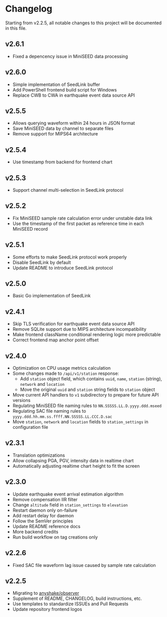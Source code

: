# Changelog

Starting from v2.2.5, all notable changes to this project will be documented in this file.

## v2.6.1

 - Fixed a depencency issue in MiniSEED data processing

## v2.6.0

 - Simple implementation of SeedLink buffer
 - Add PowerShell frontend build script for Windows
 - Replace CWB to CWA in earthquake event data source API

## v2.5.5

 - Allows querying waveform within 24 hours in JSON format
 - Save MiniSEED data by channel to separate files
 - Remove support for MIPS64 architecture

## v2.5.4

 - Use timestamp from backend for frontend chart

## v2.5.3

 - Support channel multi-selection in SeedLink protocol

## v2.5.2

 - Fix MiniSEED sample rate calculation error under unstable data link
 - Use the timestamp of the first packet as reference time in each MiniSEED record

## v2.5.1

 - Some efforts to make SeedLink protocol work properly
 - Disable SeedLink by default
 - Update README to introduce SeedLink protocol

## v2.5.0

 - Basic Go implementation of SeedLink

## v2.4.1

 - Skip TLS verification for earthquake event data source API
 - Remove SQLite support due to MIPS architecture incompatibility
 - Make frontend className conditional rendering logic more predictable
 - Correct frontend map anchor point offset

## v2.4.0

 - Optimization on CPU usage metrics calculation
 - Some changes made to `/api/v1/station` response:
   - Add `station` object field, which contains `uuid`, `name`, `station` (string), `network` and `location`
   - Move the original `uuid` and `station` string fields to `station` object
 - Move current API handlers to `v1` subdirectory to prepare for future API versions
 - Regulating MiniSEED file naming rules to `NN.SSSSS.LL.D.yyyy.ddd.mseed`
 - Regulating SAC file naming rules to `yyyy.ddd.hh.mm.ss.ffff.NN.SSSSS.LL.CCC.D.sac`
 - Move `station`, `network` and `location` fields to `station_settings` in configuration file

## v2.3.1
 
 - Translation optimizations
 - Allow collapsing PGA, PGV, intensity data in realtime chart
 - Automatically adjusting realtime chart height to fit the screen

## v2.3.0

 - Update earthquake event arrival estimation algorithm
 - Remove compensation IIR filter
 - Change `altitude` field in `station_settings` to `elevation`
 - Restart daemon only on-failure
 - Add restart delay for daemon
 - Follow the SemVer principles
 - Update README reference docs
 - More backend credits
 - Run build workflow on tag creations only

## v2.2.6

 - Fixed SAC file waveform lag issue caused by sample rate calculation

## v2.2.5

 - Migrating to [anyshake/observer](https://github.com/anyshake/observer)
 - Supplement of README, CHANGELOG, build instructions, etc.
 - Use templates to standardize ISSUEs and Pull Requests
 - Update repository frontend logos
